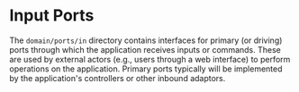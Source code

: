 # Input Ports

The `domain/ports/in` directory contains interfaces for primary (or driving) ports through which the application receives inputs or commands. These are used by external actors (e.g., users through a web interface) to perform operations on the application. Primary ports typically will be implemented by the application's controllers or other inbound adaptors.
